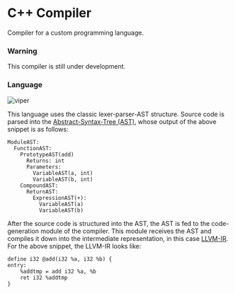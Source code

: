 # C++ Compiler

Compiler for a custom programming language.

### Warning
This compiler is still under development.

### Language

![viper](https://user-images.githubusercontent.com/58391520/157451845-a0c21836-bf69-483f-8d8c-fa6fdd49ba5a.png)

This language uses the classic lexer-parser-AST structure. Source code is parsed into the [Abstract-Syntax-Tree (AST)](https://en.wikipedia.org/wiki/Abstract_syntax_tree), whose output of the above snippet is as follows:
```
ModuleAST:
  FunctionAST:
    PrototypeAST(add)
      Returns: int
      Parameters:
        VariableAST(a, int)
        VariableAST(b, int)
    CompoundAST:
      ReturnAST:
        ExpressionAST(+):
          VariableAST(a)
          VariableAST(b)
```

After the source code is structured into the AST, the AST is fed to the code-generation module of the compiler. This module receives the AST and compiles it down into the intermediate representation, in this case [LLVM-IR](https://llvm.org/docs/LangRef.html). For the above snippet, the LLVM-IR looks like:
```
define i32 @add(i32 %a, i32 %b) {
entry:
    %addtmp = add i32 %a, %b
    ret i32 %addtmp
}
```
